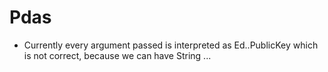 


# Pdas

- Currently every argument passed is interpreted as Ed..PublicKey which is not correct, because we can have String ...
